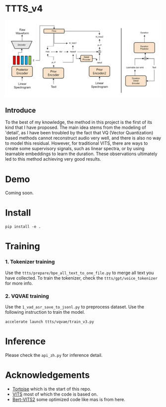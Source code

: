 # TTTS_v4

![image](arch_v3.png)

## Introduce
To the best of my knowledge, the method in this project is the first of its kind that I have proposed. The main idea stems from the modeling of 'detail', as I have been troubled by the fact that VQ (Vector Quantization) based methods cannot reconstruct audio very well, and there is also no way to model this residual. However, for traditional VITS, there are ways to create some supervisory signals, such as linear spectra, or by using learnable embeddings to learn the duration. These observations ultimately led to this method achieving very good results.

# Demo
Coming soon.

# Install
```
pip install -e .
```
# Training

### 1. Tokenizer training
Use the `ttts/prepare/bpe_all_text_to_one_file.py` to merge all text you have collected. To train the tokenizer, check the `ttts/gpt/voice_tokenizer` for more info.

### 2. VQVAE training
Use the `1_vad_asr_save_to_jsonl.py` to preprocess dataset.
Use the following instruction to train the model.
```
accelerate launch ttts/vqvae/train_v3.py
```

# Inference

Please check the `api_zh.py` for inference detail.

# Acknowledgements
- [Tortoise](https://github.com/neonbjb/tortoise-tts) which is the start of this repo.
- [VITS](https://github.com/jaywalnut310/vits) most of which the code is based on.
- [Bert-VITS2](https://github.com/fishaudio/Bert-VITS2) some optimized code like mas is from here.